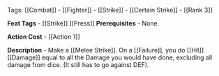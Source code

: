Tags: [[Combat]] - [[Fighter]] - [[Strike]] - [[Certain Strike]] - [[Rank 3]]

**Feat Tags** - [[Strike]] [[Press]]
**Prerequisites** - None.

**Action Cost** - [[Action 1]]

**Description** -
Make a [[Melee Strike]]. On a [[Failure]], you do [[Hit]] [[Damage]] equal to all the Damage you would have done, excluding all damage from dice. (It still has to go against DEF).